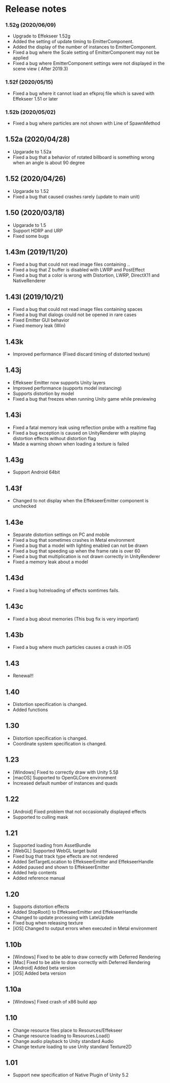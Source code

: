 ﻿# Release notes

### 1.52g (2020/06/09)

- Upgrade to Effekseer 1.52g
- Added the setting of update timing to EmitterComponent.
- Added the display of the number of instances to EmitterComponent.
- Fixed a bug where the Scale setting of EmitterComponent may not be applied
- Fixed a bug where EmitterComponent settings were not displayed in the scene view ( After 2019.3)

### 1.52f (2020/05/15)

- Fixed a bug where it cannot load an efkproj file which is saved with Effekseer 1.51 or later

### 1.52b (2020/05/02)

- Fixed a bug where particles are not shown with Line of SpawnMethod

## 1.52a (2020/04/28)

- Upgarade to 1.52a
- Fixed a bug that a behavior of rotated billboard is something wrong when an angle is about 90 degree

## 1.52 (2020/04/26)

- Upgarade to 1.52
- Fixed a bug that caused crashes rarely (update to main unit)

## 1.50 (2020/03/18)

- Upgarade to 1.5
- Support HDRP and URP
- Fixed some bugs

## 1.43m (2019/11/20)

- Fixed a bug that could not read image files containing ..
- Fixed a bug that Z buffer is disabled with LWRP and PostEffect
- Fixed a bug that a color is wrong with Distortion, LWRP, DirectX11 and NativeRenderer

## 1.43l (2019/10/21)

- Fixed a bug that could not read image files containing spaces
- Fixed a bug that dialogs could not be opened in rare cases
- Fixed Emitter GUI behavior
- Fixed memory leak (Win)

## 1.43k

- Improved performance (Fixed discard timing of distorted texture)

## 1.43j

- Effekseer Emitter now supports Unity layers 
- Improved performance (supports model instancing) 
- Supports distortion by model 
- Fixed a bug that freezes when running Unity game while previewing

## 1.43i

- Fixed a fatal memory leak using reflection probe with a realtime flag
- Fixed a bug exception is caused on UnityRenderer with playing distortion effects without distortion flag
- Made a warning shown when loading a texture is failed

## 1.43g

- Support Android 64bit

## 1.43f

- Changed to not display when the EffekseerEmitter component is unchecked

## 1.43e

- Separate distortion settings on PC and mobile
- Fixed a bug that sometimes crashes in Metal environment
- Fixed a bug that a model with lighting enabled can not be drawn
- Fixed a bug that speeding up when the frame rate is over 60
- Fixed a bug that multiplication is not drawn correctly in UnityRenderer
- Fixed a memory leak about a model

## 1.43d

- Fixed a bug hotreloading of effects somtimes fails.

## 1.43c

- Fixed a bug about memories (This bug fix is very important)

## 1.43b

- Fixed a bug where much particles causes a crash in iOS

## 1.43
- Renewal!!

## 1.40
- Distortion specification is changed.
- Added functions

## 1.30
- Distortion specification is changed.
- Coordinate system specification is changed.

## 1.23
- [Windows] Fixed to correctly draw with Unity 5.5β
- [macOS] Supported to OpenGLCore environment
- Increased default number of instances and quads

## 1.22
- [Android] Fixed problem that not occasionally displayed effects
- Supported to culling mask

## 1.21
- Supported loading from AssetBundle
- [WebGL] Supported WebGL target build
- Fixed bug that track type effects are not rendered
- Added SetTargetLocation to EffekseerEmitter and EffekseerHandle
- Added paused and shown to EffekseerEmitter
- Added help contents
- Added reference manual

## 1.20
- Supports distortion effects
- Added StopRoot() to EffekseerEmitter and EffekseerHandle
- Changed to update processing with LateUpdate
- Fixed bug when releasing texture
- [iOS] Changed to output errors when executed in Metal environment

## 1.10b
- [Windows] Fixed to be able to draw correctly with Deferred Rendering
- [Mac] Fixed to be able to draw correctly with Deferred Rendering
- [Android] Added beta version
- [iOS] Added beta version

## 1.10a
- [Windows] Fixed crash of x86 build app

## 1.10
- Change resource files place to Resources/Effekseer
- Change resource loading to Resources.Load()
- Change audio playback to Unity standard Audio
- Change texture loading to use Unity standard Texture2D

## 1.01
- Support new specification of Native Plugin of Unity 5.2
